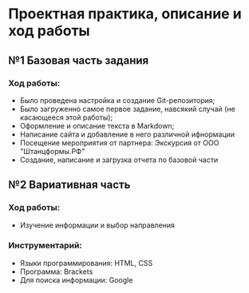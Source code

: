 # Проектная практика, описание и ход работы
## №1 Базовая часть задания
### Ход работы:
* Было проведена настройка и создание Git-репозитория;
* Было загруженно самое первое задание, навсякий случай (не касающееся этой работы);
* Оформление и описание текста в Markdown;
* Написание сайта и добавление в него различной ифнормации
* Посещение мероприятия от партнера: Экскурсия от ООО "Штанцформы.РФ"
* Создание, написание и загрузка отчета по базовой части
## №2 Вариативная часть
### Ход работы:
* Изучение информации и выбор направления
### Инструментарий:
* Языки программирования: HTML, CSS
* Программа: Brackets
* Для поиска информации: Google
